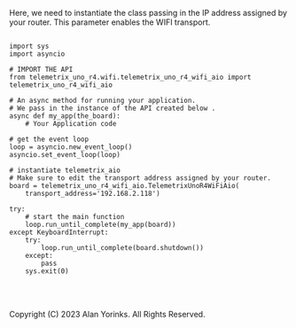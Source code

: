 Here, we need to instantiate the class passing in the IP address assigned by your 
router. This parameter enables the WIFI transport.

```angular2html

import sys
import asyncio

# IMPORT THE API
from telemetrix_uno_r4.wifi.telemetrix_uno_r4_wifi_aio import telemetrix_uno_r4_wifi_aio

# An async method for running your application.
# We pass in the instance of the API created below .
async def my_app(the_board):
    # Your Application code

# get the event loop
loop = asyncio.new_event_loop()
asyncio.set_event_loop(loop)

# instantiate telemetrix_aio
# Make sure to edit the transport address assigned by your router.
board = telemetrix_uno_r4_wifi_aio.TelemetrixUnoR4WiFiAio(
    transport_address='192.168.2.118')

try:
    # start the main function
    loop.run_until_complete(my_app(board))
except KeyboardInterrupt:
    try:
        loop.run_until_complete(board.shutdown())
    except:
        pass
    sys.exit(0)

```

<br>
<br>

Copyright (C) 2023 Alan Yorinks. All Rights Reserved.